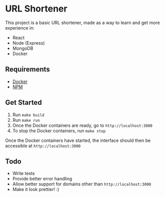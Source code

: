 # URL Shortener

This project is a basic URL shortener, made as a way to learn and get more experience in:

- React
- Node (Express)
- MongoDB
- Docker

## Requirements

- [Docker](https://www.docker.com)
- [NPM](https://www.npmjs.com)

## Get Started

1. Run `make build`
2. Run `make run`
3. Once the Docker containers are ready, go to `http://localhost:3000`
4. To stop the Docker containers, run `make stop`

Once the Docker containers have started, the interface should then be accessible at `http://localhost:3000`

## Todo

- Write tests
- Provide better error handling
- Allow better support for domains other than `http://localhost:3000`
- Make it look prettier! :)